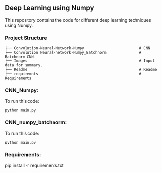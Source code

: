 
## Deep Learning using Numpy
This repository contains the code for different deep learning techniques using Numpy. 

### Project Structure
```
├── Convolution-Neural-Network-Numpy                         # CNN
├── Convolution Neural-network-Numpy_Batchnorm               # Batchnorm CNN
├── Images                                                   # Input data for summary.
├── Readme                                                   # Readme 
├── requiremnts                                              # Requirements 
```



### CNN_Numpy:
To run this code:

`python main.py`

### CNN_numpy_batchnorm:
To run this code:

`python main.py`

### Requirements:

pip install -r requirements.txt

